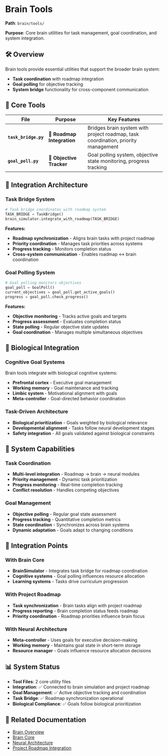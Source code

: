 # Brain Tools

**Path**: `brain/tools/`

**Purpose**: Core brain utilities for task management, goal coordination, and system integration.

## 🛠️ **Overview**

Brain tools provide essential utilities that support the broader brain system:
- **Task coordination** with roadmap integration
- **Goal polling** for objective tracking  
- **System bridge** functionality for cross-component communication

## 🔧 **Core Tools**

| File | Purpose | Key Features |
|------|---------|--------------|
| **`task_bridge.py`** | 🌉 **Roadmap Integration** | Bridges brain system with project roadmap, task coordination, priority management |
| **`goal_poll.py`** | 🎯 **Objective Tracker** | Goal polling system, objective state monitoring, progress tracking |

## 🔗 **Integration Architecture**

### **Task Bridge System**
```python
# Task bridge coordinates with roadmap system
TASK_BRIDGE = TaskBridge()
brain_simulator.integrate_with_roadmap(TASK_BRIDGE)
```

**Features:**
- **Roadmap synchronization** - Aligns brain tasks with project roadmap
- **Priority coordination** - Manages task priorities across systems
- **Progress tracking** - Monitors completion status
- **Cross-system communication** - Enables roadmap ↔ brain coordination

### **Goal Polling System**  
```python
# Goal polling monitors objectives
goal_poll = GoalPoll()
current_objectives = goal_poll.get_active_goals()
progress = goal_poll.check_progress()
```

**Features:**
- **Objective monitoring** - Tracks active goals and targets
- **Progress assessment** - Evaluates completion status
- **State polling** - Regular objective state updates
- **Goal coordination** - Manages multiple simultaneous objectives

## 🧬 **Biological Integration**

### **Cognitive Goal Systems**
Brain tools integrate with biological cognitive systems:
- **Prefrontal cortex** - Executive goal management
- **Working memory** - Goal maintenance and tracking  
- **Limbic system** - Motivational alignment with goals
- **Meta-controller** - Goal-directed behavior coordination

### **Task-Driven Architecture**
- **Biological prioritization** - Goals weighted by biological relevance
- **Developmental alignment** - Tasks follow neural development stages
- **Safety integration** - All goals validated against biological constraints

## 🎯 **System Capabilities**

### **Task Coordination**
- **Multi-level integration** - Roadmap → brain → neural modules
- **Priority management** - Dynamic task prioritization  
- **Progress monitoring** - Real-time completion tracking
- **Conflict resolution** - Handles competing objectives

### **Goal Management**
- **Objective polling** - Regular goal state assessment
- **Progress tracking** - Quantitative completion metrics
- **State coordination** - Synchronizes across brain systems
- **Dynamic adaptation** - Goals adapt to changing conditions

## 🔗 **Integration Points**

### **With Brain Core**
- **BrainSimulator** - Integrates task bridge for roadmap coordination
- **Cognitive systems** - Goal polling influences resource allocation
- **Learning systems** - Tasks drive curriculum progression

### **With Project Roadmap**
- **Task synchronization** - Brain tasks align with project roadmap
- **Progress reporting** - Brain completion status feeds roadmap
- **Priority coordination** - Roadmap priorities influence brain focus

### **With Neural Architecture**  
- **Meta-controller** - Uses goals for executive decision-making
- **Working memory** - Maintains goal state in short-term storage
- **Resource manager** - Goals influence resource allocation decisions

## 📊 **System Status**

- **Tool Files**: 2 core utility files
- **Integration**: ✅ Connected to brain simulation and project roadmap
- **Goal Management**: ✅ Active objective tracking and coordination  
- **Task Bridge**: ✅ Roadmap synchronization operational
- **Biological Compliance**: ✅ Goals follow biological prioritization

## 🔗 **Related Documentation**

- [Brain Overview](../README.md)
- [Brain Core](../core/README.md)  
- [Neural Architecture](../architecture/README.md)
- [Project Roadmap Integration](../../docs/dev_roadmap_pipeline.md)